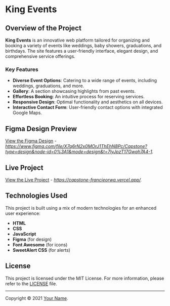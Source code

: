 # King Events

## Overview of the Project

**King Events** is an innovative web platform tailored for organizing and booking a variety of events like weddings, baby showers, graduations, and birthdays. The site features a user-friendly interface, elegant design, and comprehensive service offerings.

### Key Features

- **Diverse Event Options**: Catering to a wide range of events, including weddings, graduations, and more.
- **Gallery**: A section showcasing highlights from past events.
- **Effortless Booking**: An intuitive process for reserving services.
- **Responsive Design**: Optimal functionality and aesthetics on all devices.
- **Interactive Contact Form**: User-friendly contact options with integrated Google Maps.

## Figma Design Preview

[View the Figma Design](#) - _https://www.figma.com/file/X7q6rN2x0MOrJ1ThEhN8Pc/Capstone?type=design&node-id=0%3A1&mode=design&t=7lyJpzT17Gwqh7A4-1._

## Live Project

[View the Live Project](#) - _https://capstone-francieorwa.vercel.app/._

## Technologies Used

This project is built using a mix of modern technologies for an enhanced user experience:

- **HTML**
- **CSS**
- **JavaScript**
- **Figma** (for design)
- **Font Awesome** (for icons)
- **SweetAlert CSS** (for alerts)


## License

This project is licensed under the MIT License. For more information, please refer to the [LICENSE](LICENSE) file.

---
Copyright © 2021 [Your Name](https://github.com/yourusername).<br>
